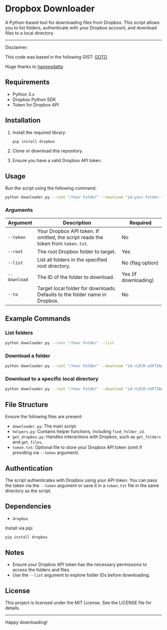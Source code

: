 # Dropbox Downloader

A Python-based tool for downloading files from Dropbox. This script allows you to list folders, authenticate with your Dropbox account, and download files to a local directory.

---

Disclaimer:

This code was based in the following GIST: [GOTO](https://gist.github.com/hannesdatta/10422a6fbb584f245c83361245335741)

Huge thanks to [hannesdatta](https://github.com/hannesdatta)

## Requirements

- Python 3.x
- Dropbox Python SDK
- Token for Dropbox API

## Installation

1. Install the required library:

   ```bash
   pip install dropbox
   ```

2. Clone or download this repository.

3. Ensure you have a valid Dropbox API token.

## Usage

Run the script using the following command:

```bash
python downloader.py --root "/Your Folder" --download "id:your-folder-id"
```

### Arguments

| Argument        | Description                                                                 | Required          |
|-----------------|-----------------------------------------------------------------------------|-------------------|
| `--token`       | Your Dropbox API token. If omitted, the script reads the token from `token.txt`. | No                |
| `--root`        | The root Dropbox folder to target.                                         | Yes               |
| `--list`        | List all folders in the specified root directory.                         | No (flag option)  |
| `--download`    | The ID of the folder to download.                                          | Yes (if downloading) |
| `--to`          | Target local folder for downloads. Defaults to the folder name in Dropbox. | No                |

## Example Commands

### List folders

```bash
python downloader.py --root "/Your Folder" --list
```

### Download a folder

```bash
python downloader.py --root "/Your Folder" --download "id:rL8lR-oSFTIAAABBBBV56w"
```

### Download to a specific local directory

```bash
python downloader.py --root "/Your Folder" --download "id:rL8lR-oSFTIAAABBBBV56w" --to "/path/to/local/folder"
```

## File Structure

Ensure the following files are present:

- `downloader.py`: The main script.
- `helpers.py`: Contains helper functions, including `find_folder_id`.
- `get_dropbox.py`: Handles interactions with Dropbox, such as `get_folders` and `get_files`.
- `token.txt`: Optional file to store your Dropbox API token (omit if providing via `--token` argument).

## Authentication

The script authenticates with Dropbox using your API token. You can pass the token via the `--token` argument or save it in a `token.txt` file in the same directory as the script.

## Dependencies

- `dropbox`

Install via pip:

```bash
pip install dropbox
```

## Notes

- Ensure your Dropbox API token has the necessary permissions to access the folders and files.
- Use the `--list` argument to explore folder IDs before downloading.

## License

This project is licensed under the MIT License. See the LICENSE file for details.

---

Happy downloading!
